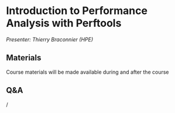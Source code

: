 # Introduction to Performance Analysis with Perftools

*Presenter: Thierry Braconnier (HPE)*


## Materials

Course materials will be made available during and after the course

<!--
Temporary location of materials (for the lifetime of the training project):

-   Slides: `/project/project_465001154/Slides/HPE/02_introduction_to_performance_analysis_with_perftools.pdf`
-->

<!--
Archived materials on LUMI:

-   Slides: `/appl/local/training/paow-20251022/files/LUMI-paow-20251022-1_02_introduction_to_performance_analysis_with_perftools.pdf`

-   Recording: `/appl/local/training/paow-20251022/recordings/1_02_Perftools.mp4`

These materials can only be distributed to actual users of LUMI (active user account).
-->

## Q&A

/
